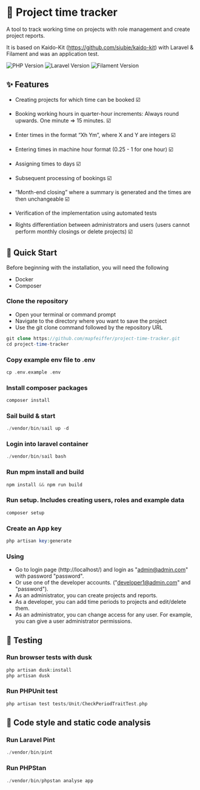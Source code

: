 # 🚀 Project time tracker

A tool to track working time on projects with role management and create project reports.

It is based on Kaido-Kit (https://github.com/siubie/kaido-kit) with Laravel & Filament and was an application test.

![PHP Version](https://img.shields.io/badge/PHP-8.2-blue?style=flat-square&logo=php)
![Laravel Version](https://img.shields.io/badge/Laravel-12.0-red?style=flat-square&logo=laravel)
![Filament Version](https://img.shields.io/badge/Filament-3.2-purple?style=flat-square)

## ✨ Features

- Creating projects for which time can be booked ☑️

- Booking working hours in quarter-hour increments: Always round upwards. One minute => 15 minutes. ☑️

- Enter times in the format “Xh Ym”, where X and Y are integers ☑️

- Entering times in machine hour format (0.25 - 1 for one hour) ☑️

- Assigning times to days ☑️

- Subsequent processing of bookings ☑️

- “Month-end closing” where a summary is generated and the times are then unchangeable ☑️

- Verification of the implementation using automated tests

- Rights differentiation between administrators and users (users cannot perform monthly closings or delete projects) ☑️

## 🚀 Quick Start

Before beginning with the installation, you will need the following

- Docker 
- Composer 

### Clone the repository 

- Open your terminal or command prompt
- Navigate to the directory where you want to save the project
- Use the git clone command followed by the repository URL

```php
git clone https://github.com/mapfeiffer/project-time-tracker.git
cd project-time-tracker
```

### Copy example env file to .env 

```php
cp .env.example .env 
```

### Install composer packages

```php
composer install
```

### Sail build & start

```php
./vendor/bin/sail up -d 
```

### Login into laravel container

```php
./vendor/bin/sail bash 
```

### Run mpm install and build 

```php
npm install && npm run build 
```

### Run setup. Includes creating users, roles and example data

```php
composer setup
```

### Create an App key 

```php
php artisan key:generate
```
   
### Using 

- Go to login page (http://localhost/) and login as "admin@admin.com" with password "password". 
- Or use one of the developer accounts. ("developer1@admin.com" and "password").
- As an administrator, you can create projects and reports. 
- As a developer, you can add time periods to projects and edit/delete them.
- As an administrator, you can change access for any user. For example, you can give a user administrator permissions. 

## 🧪 Testing

### Run browser tests with dusk

```php
php artisan dusk:install 
php artisan dusk 
```
    
### Run PHPUnit test 

```php
php artisan test tests/Unit/CheckPeriodTraitTest.php
```

## 🧹 Code style and static code analysis  

### Run Laravel Pint

```php
./vendor/bin/pint
```
    
### Run PHPStan

```php
./vendor/bin/phpstan analyse app
```
